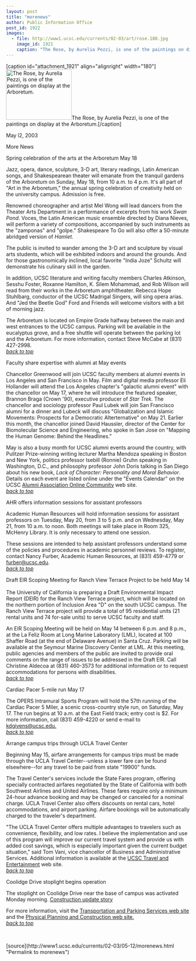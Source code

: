 ```yaml
---
layout: post
title: "morenews"
author: Public Information Office
post_id: 1922
images:
  - file: http://www1.ucsc.edu/currents/02-03/art/rose.180.jpg
    image_id: 1921
    caption: "The Rose, by Aurelia Pezzi, is one of the paintings on display at the Arboretum."
---
```


[caption id="attachment_1921" align="alignright" width="180"]<a href="http://localhost/mysite/wp-content/uploads/2003/05/rose.180.jpg"><img class="size-full wp-image-1921" src="http://localhost/mysite/wp-content/uploads/2003/05/rose.180.jpg" alt="The Rose, by Aurelia Pezzi, is one of the paintings on display at the Arboretum." width="180" height="138" /></a>The Rose, by Aurelia Pezzi, is one of the paintings on display at the Arboretum.[/caption]
<p>
  May l2, 2003
</p>
<p class="pagehead">
  More News
</p>
<p>
  <span class="sectionhead"><a name="art" id="art"></a>Spring celebration of the arts at the Arboretum May 18</span><br>
</p>
<p>
  Jazz, opera, dance, sculpture, 3-D art, literary readings, Latin American songs, and Shakespearean theater will emanate from the tranquil gardens of the Arboretum on Sunday, May 18, from 10 a.m. to 4 p.m. It's all part of "Art in the Arboretum," the annual spring celebration of creativity held on the university campus. Admission is free.
</p>
<p>
  Renowned choreographer and artist Mel Wong will lead dancers from the Theater Arts Department in a performance of excerpts from his work <i>Swan Pond.</i> Voces, the Latin American music ensemble directed by Diana Nieves, will perform a variety of compositions, accompanied by such instruments as the "zamponas" and "golpe." Shakespeare To Go will also offer a 50-minute abridged version of <i>Hamlet.</i><br>
</p>
<p>
  The public is invited to wander among the 3-D art and sculpture by visual arts students, which will be exhibited indoors and around the grounds. And for those gastronomically inclined, local favorite "India Joze" Schultz will demonstrate his culinary skill in the garden.<br>
</p>
<p>
  In addition, UCSC literature and writing faculty members Charles Atkinson, Sesshu Foster, Roxanne Hamilton, K. Silem Mohammad, and Rob Wilson will read from their works in the Arboretum amphitheater. Rebecca Hope Stuhlbarg, conductor of the UCSC Madrigal Singers, will sing opera arias. And "Jed the Beetle God" Ford and Friends will welcome visitors with a bit of morning jazz.<br>
</p>
<p>
  The Arboretum is located on Empire Grade halfway between the main and west entrances to the UCSC campus. Parking will be available in the eucalyptus grove, and a free shuttle will operate between the parking lot and the Arboretum. For more information, contact Steve McCabe at (831) 427-2998.<br>
  <a href="#art"><i>back to top</i></a><br>
</p>
<p>
  <span class="sectionhead"><a name="events" id="events"></a>Faculty share expertise with alumni at May events</span><br>
</p>
<p>
  Chancellor Greenwood will join UCSC faculty members at alumni events in Los Angeles and San Francisco in May. Film and digital media professor Eli Hollander will attend the Los Angeles chapter's "galactic alumni event" with the chancellor on May 17, where he will introduce the featured speaker, Brannon Braga (Crown '90), executive producer of <i>Star Trek.</i> The chancellor and sociology professor Paul Lubek will join San Francisco alumni for a dinner and Lubeck will discuss "Globalization and Islamic Movements: Prospects for a Democratic Alterternative" on May 21. Earlier this month, the chancellor joined David Haussler, director of the Center for Biomolecular Science and Engineering, who spoke in San Jose on "Mapping the Human Genome: Behind the Headlines."
</p>
<p>
  May is also a busy month for UCSC alumni events around the country, with Pulitzer Prize-winning writing lecturer Martha Mendoza speaking in Boston and New York, politics professor Isebill (Ronnie) Gruhn speaking in Washington, D.C., and philosophy professor John Doris talking in San Diego about his new book, <i>Lack of Character: Personality and Moral Behavior</i>. Details on each event are listed online under the "Events Calendar" on the UCSC <a href="http://www.ucsc.onlinecommunity.com">Alumni Association Online Community</a> web site.<span class="sectionhead"><br></span><a href="#art"><i>back to top</i></a> <span class="sectionhead"><br></span>
</p>
<p>
  <span class="sectionhead"><a name="sessions" id="sessions">AHR offers information sessions for assistant professors</a></span>
</p>
<p>
  Academic Human Resources will hold information sessions for assistant professors on Tuesday, May 20, from 3 to 5 p.m. and on Wednesday, May 21, from 10 a.m. to noon. Both meetings will take place in Room 325, McHenry Library. It is only necessary to attend one session.<br>
</p>
<p>
  These sessions are intended to help assistant professors understand some<br>
  of the policies and procedures in academic personnel reviews. To register, contact Nancy Furber, Academic Human Resources, at (831) 459-4779 or <a href="mailto:furber@ucsc.edu">furber@ucsc.edu</a>.<br>
  <a href="#art"><i>back to top</i></a><br>
</p>
<p>
  <span class="sectionhead"><a name="deir" id="deir"></a>Draft EIR Scoping Meeting for Ranch View Terrace Project to be held May 14<br>
  <br></span> The University of California is preparing a Draft Environmental Impact Report (DEIR) for the Ranch View Terrace project, which will be located on the northern portion of Inclusion Area "D" on the south UCSC campus. The Ranch View Terrace project will provide a total of 95 residential units (21 rental units and 74 for-sale units) to serve UCSC faculty and staff.<br>
</p>
<p>
  An EIR Scoping Meeting will be held on May 14 between 6 p.m. and 8 p.m., at the La Feliz Room at Long Marine Laboratory (LML), located at 100 Shaffer Road (at the end of Delaware Avenue) in Santa Cruz. Parking will be available at the Seymour Marine Discovery Center at LML. At this meeting, public agencies and members of the public are invited to provide oral comments on the range of issues to be addressed in the Draft EIR. Call Christine Aldecoa at (831) 460-3573 for additional information or to request accommodations for persons with disabilities.<br>
  <a href="#art"><i>back to top</i></a> <a href="#farm"></a>
</p>
<p class="sectionhead">
  <a name="run" id="run"></a>Cardiac Pacer 5-mile run May 17
</p>
<p>
  The OPERS Intramural Sports Program will hold the 57th running of the Cardiac Pacer 5 Miler, a scenic cross-country style run, on Saturday, May 17. The run begins at 10 a.m. at the East Field track; entry cost is $2. For more information, call (831) 459-4220 or send e-mail to <a href="mailto:kdgivens@ucsc.edu.">kdgivens@ucsc.edu.</a><br>
  <a href="#art"><i>back to top</i></a>
</p>
<p class="sectionhead">
  <a name="travel" id="travel"></a>Arrange campus trips through UCLA Travel Center<br>
</p>
<p>
  Beginning May 15, airfare arrangements for campus trips must be made through the UCLA Travel Center--unless a lower fare can be found elsewhere--for any travel to be paid from state "19900" funds.<br>
</p>
<p>
  The Travel Center's services include the State Fares program, offering specially contracted airfares negotiated by the State of California with both Southwest Airlines and United Airlines. These fares require only a minimum 24-hour advance booking and may be changed or canceled for a nominal charge. UCLA Travel Center also offers discounts on rental cars, hotel accommodations, and airport parking. Airfare bookings will be automatically charged to the traveler's department.
</p>
<p>
  "The UCLA Travel Center offers multiple advantages to travelers such as convenience, flexibility, and low rates. I believe the implementation and use of this program will improve our current travel system and provide us with added cost savings, which is especially important given the current budget situation," said Tom Vani, vice chancellor of Business and Administrative Services. Additional information is available at the <a href="http://www.ucsc.edu/finaff/ap/travel">UCSC Travel and Entertainment</a> web site. <i><br></i><a href="#art"><i>back to top</i></a>
</p>
<p class="sectionhead">
  <a name="construction" id="construction"></a>Coolidge Drive stoplight begins operation
</p>
<p>
  The stoplight on Coolidge Drive near the base of campus was activated Monday morning. <a href="http://www.ucsc.edu/about/construction_plans.html">Construction update story</a>
</p>
<p>
  For more information, visit the <a href="http://www2.ucsc.edu/taps/">Transportation and Parking Services web site</a> and the <a href="http://www2.ucsc.edu/ppc/">Physical Planning and Construction web site.<br></a><a href="#art"><i>back to top</i></a>
</p>
<p>
  <br>
</p>
<p>

</p>
[source](http://www1.ucsc.edu/currents/02-03/05-12/morenews.html "Permalink to morenews")

